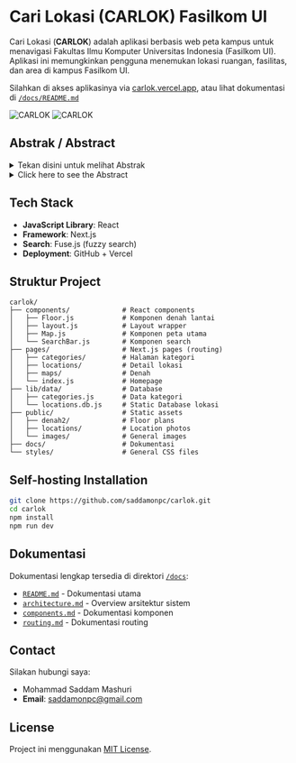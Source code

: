 # Cari Lokasi (CARLOK) Fasilkom UI

Cari Lokasi (**CARLOK**) adalah aplikasi berbasis web peta kampus untuk menavigasi Fakultas Ilmu Komputer Universitas Indonesia (Fasilkom UI). Aplikasi ini memungkinkan pengguna menemukan lokasi ruangan, fasilitas, dan area di kampus Fasilkom UI.

Silahkan di akses aplikasinya via [carlok.vercel.app](https://carlok.vercel.app/), atau lihat dokumentasi di [`/docs/README.md`](./docs/README.md)

![CARLOK](/public/images/CARLOK_preview1.png)
![CARLOK](/public/images/CARLOK_preview2.png)

## Abstrak / Abstract
<details>
<summary>Tekan disini untuk melihat Abstrak</summary>
Fakultas Ilmu Komputer (Fasilkom), Universitas Indonesia adalah salah satu fakultas terkemuka yang berfokus pada bidang ilmu komputer dan sistem informasi di Indonesia. Namun, arsitektur Fasilkom memiliki empat gedung dan tata ruang yang rumit, sehingga susah dinavigasi oleh pengunjung maupun mahasiswa baru. Tidak terdapat aplikasi untuk menavigasi Fasilkom dengan baik. Oleh karena itu, penelitian ini bertujuan untuk mengembangkan aplikasi berbasis web Cari Lokasi (CARLOK) yang mendukung pengunjung dan mahasiswa Fasilkom untuk menavigasi Gedung Lama dan Baru Fasilkom. Penelitian ini berfokus dalam pengembangan CARLOK melalui proses User-Centered Design (UCD) dan Software Development Life Cycle (SDLC) model rapid throwaway prototyping. Di awal proses, pencarian data dilakukan dengan kuesioner dan survey lapangan untuk memahami kebutuhan user, lalu pembangunan prototype CARLOK didesain berdasasrkan analisa data yang dikumpulkan dan dievaluasikan oleh pengguna dari berbagai demografi. Setelah itu, aplikasi CARLOK dikembangkan dari prototype dengan React dan Next.js, dan delapan fitur dibuat untuk navigasi. Berdasarkan hasil evaluasi dengan wawancara pengguna, CARLOK merupakan aplikasi yang baik untuk membantu pengguna navigasi Fasilkom dan telah mencapai rata-rata skor System Usability Scale (SUS) sebesar 81.0 dari 17 responden, yang berarti skor usability pengguna termasuk dalam kategori ‘Excellent’.
</details>

<details>
<summary>Click here to see the Abstract</summary>
The Faculty of Computer Science (Fasilkom), Universitas Indonesia, is one of the most prominent faculties for computer science and information systems in Indonesia. However, Fasilkom’s architecture is difficult to navigate for visitors and new students, due to having four buildings and a complicated layout. There has been no decent navigation application to get directions to certain locations and rooms in Fasilkom, so this research aims to develop Cari Lokasi (CARLOK), a web-based application designed to help visitors and students of Fasilkom navigate the Fasilkom Old and New Buildings. This research focuses on the development of CARLOK through User-Centered Design (UCD) process and the Software Development Life Cycle (SDLC) model, rapid throwaway prototyping model. Early in the process, data collection was carried out with questionnaires and field surveys to understand user requirements, and later a prototype of CARLOK was designed based on the analysed data and evaluated by users of various demographics. Later, the CARLOK application was developed from the prototype with React and Next.js framework, and eight features were created for navigation. Overall, based on evaluation from user interviews, CARLOK is a viable application to help users navigate Fasilkom and has reached an average System Usability Scale (SUS) score of 81.0 from 17 respondents, which is an ‘Excellent’ score for user usability.
</details>


## Tech Stack
- **JavaScript Library**: React
- **Framework**: Next.js
- **Search**: Fuse.js (fuzzy search)
- **Deployment**: GitHub + Vercel

## Struktur Project
```
carlok/
├── components/             # React components
│   ├── Floor.js            # Komponen denah lantai
│   ├── layout.js           # Layout wrapper
│   ├── Map.js              # Komponen peta utama
│   └── SearchBar.js        # Komponen search
├── pages/                  # Next.js pages (routing)
│   ├── categories/         # Halaman kategori
│   ├── locations/          # Detail lokasi
│   ├── maps/               # Denah
│   └── index.js            # Homepage
├── lib/data/               # Database
│   ├── categories.js       # Data kategori
│   └── locations.db.js     # Static Database lokasi
├── public/                 # Static assets
│   ├── denah2/             # Floor plans
│   ├── locations/          # Location photos
│   └── images/             # General images
├── docs/                   # Dokumentasi
└── styles/                 # General CSS files
```

## Self-hosting Installation
   ```bash
   git clone https://github.com/saddamonpc/carlok.git
   cd carlok
   npm install
   npm run dev
   ```

## Dokumentasi
Dokumentasi lengkap tersedia di direktori [`/docs`](./docs/):

- [`README.md`](./docs/README.md) - Dokumentasi utama
- [`architecture.md`](./architecture.md) - Overview arsitektur sistem
- [`components.md`](./components.md) - Dokumentasi komponen
- [`routing.md`](./routing.md) - Dokumentasi routing

## Contact
Silakan hubungi saya:
- Mohammad Saddam Mashuri
- **Email**: saddamonpc@gmail.com

## License
Project ini menggunakan [MIT License](LICENSE).

